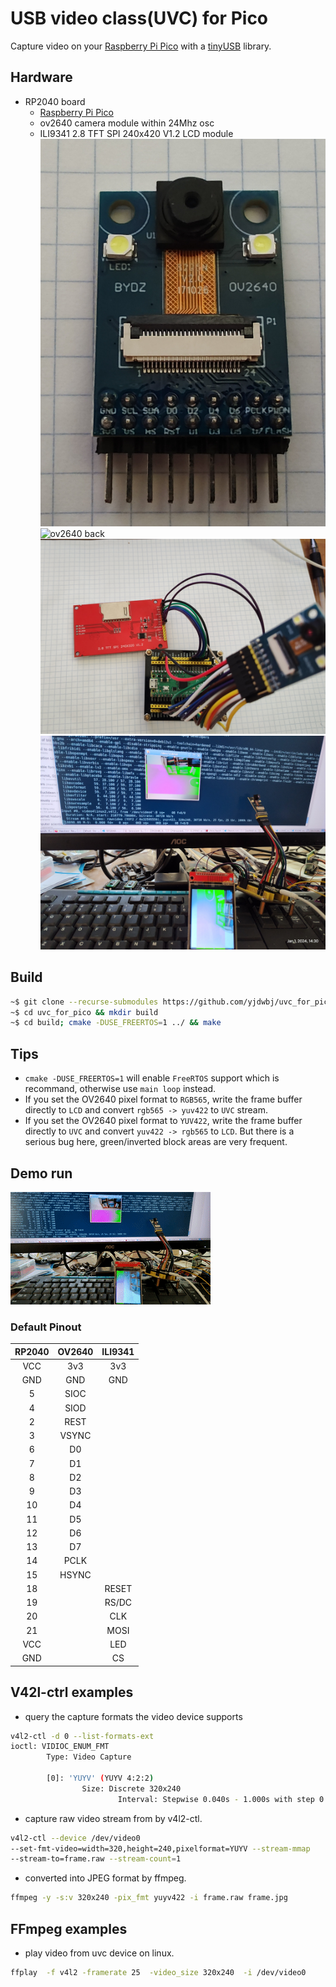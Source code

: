 # USB video class(UVC) for Pico

Capture video on your [Raspberry Pi Pico](https://www.raspberrypi.com/products/raspberry-pi-pico/) with a [tinyUSB](https://github.com/hathach/tinyusb) library.

## Hardware
* RP2040 board
  * [Raspberry Pi Pico](https://www.raspberrypi.org/products/raspberry-pi-pico/)
  * ov2640 camera module within 24Mhz osc
  * ILI9341 2.8 TFT SPI 240x420 V1.2 LCD module
![ov2640 front](images/cam_front.jpg)
![ov2640 back](images/cam_bach.jpg)
![ov2640 connected_cam](images/connected_cam.jpg)
![uvc](images/uvc.jpg)

## Build

```sh
~$ git clone --recurse-submodules https://github.com/yjdwbj/uvc_for_pico.git
~$ cd uvc_for_pico && mkdir build
~$ cd build; cmake -DUSE_FREERTOS=1 ../ && make
```

## Tips

* `cmake -DUSE_FREERTOS=1` will enable `FreeRTOS` support which is recommand, otherwise use `main loop` instead.
* If you set the OV2640 pixel format to `RGB565`, write the frame buffer directly to `LCD` and convert `rgb565 -> yuv422` to `UVC` stream.
* If you set the OV2640 pixel format to `YUV422`, write the frame buffer directly to `UVC` and convert `yuv422 -> rgb565` to `LCD`. But there is a serious bug here, green/inverted block areas are very frequent.

## Demo run
![gif](images/running_uvc.gif)

### Default Pinout

| RP2040 | OV2640 | ILI9341 |
|:------:|:------:|:-------:|
|  VCC   |   3v3  |   3v3   |
|  GND   |   GND  |   GND   |
|  5     |  SIOC  |         |
|  4     |  SIOD  |         |
|  2     |  REST  |         |
|  3     | VSYNC  |         |
|  6     |   D0   |         |
|  7     |   D1   |         |
|  8     |   D2   |         |
|  9     |   D3   |         |
|  10    |   D4   |         |
|  11    |   D5   |         |
|  12    |   D6   |         |
|  13    |   D7   |         |
|  14    |  PCLK  |         |
|  15    |  HSYNC |         |
|  18    |        |  RESET  |
|  19    |        |  RS/DC  |
|  20    |        |  CLK    |
|  21    |        |  MOSI   |
|  VCC   |        |   LED   |
|  GND   |        |   CS    |


## V42l-ctrl examples

* query the capture formats the video device supports

```sh
v4l2-ctl -d 0 --list-formats-ext
ioctl: VIDIOC_ENUM_FMT
        Type: Video Capture

        [0]: 'YUYV' (YUYV 4:2:2)
                Size: Discrete 320x240
                        Interval: Stepwise 0.040s - 1.000s with step 0.040s (1.000-25.000 fps)
```

* capture raw video stream from by v4l2-ctl.
```sh
v4l2-ctl --device /dev/video0
--set-fmt-video=width=320,height=240,pixelformat=YUYV --stream-mmap
--stream-to=frame.raw --stream-count=1
```

* converted into JPEG format by ffmpeg.
```sh
ffmpeg -y -s:v 320x240 -pix_fmt yuyv422 -i frame.raw frame.jpg
```

## FFmpeg examples

* play video from uvc device on linux.
```sh
ffplay  -f v4l2 -framerate 25  -video_size 320x240  -i /dev/video0
```
